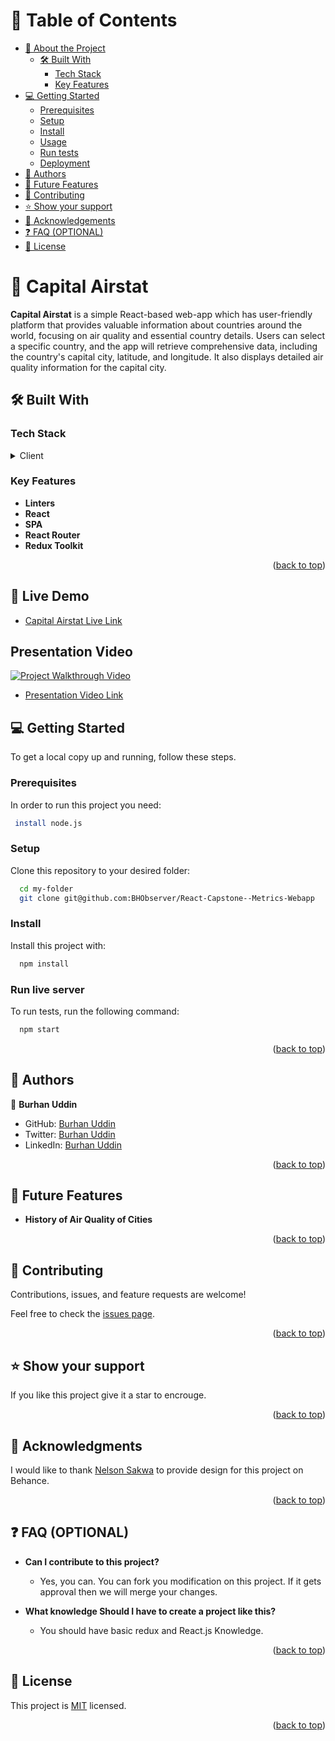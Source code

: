 <a name="readme-top"></a>

<!-- TABLE OF CONTENTS -->

# 📗 Table of Contents

- [📖 About the Project](#about-project)
  - [🛠 Built With](#built-with)
    - [Tech Stack](#tech-stack)
    - [Key Features](#key-features)
- [💻 Getting Started](#getting-started)
  - [Prerequisites](#prerequisites)
  - [Setup](#setup)
  - [Install](#install)
  - [Usage](#usage)
  - [Run tests](#run-tests)
  - [Deployment](#deployment)
- [👥 Authors](#authors)
- [🔭 Future Features](#future-features)
- [🤝 Contributing](#contributing)
- [⭐️ Show your support](#support)
- [🙏 Acknowledgements](#acknowledgements)
- [❓ FAQ (OPTIONAL)](#faq)
- [📝 License](#license)

<!-- PROJECT DESCRIPTION -->

# 📖 Capital Airstat <a name="about-project"></a>

**Capital Airstat** is a simple React-based web-app which has user-friendly platform that provides valuable information about countries around the world, focusing on air quality and essential country details. Users can select a specific country, and the app will retrieve comprehensive data, including the country's capital city, latitude, and longitude. It also displays detailed air quality information for the capital city.

## 🛠 Built With <a name="built-with"></a>

### Tech Stack <a name="tech-stack"></a>

<details>
  <summary>Client</summary>
  <ul>
    <li><a href="https://www.w3schools.com/React/default.asp">React js</a></li>
  </ul>
</details>

<!-- Features -->

### Key Features <a name="key-features"></a>

- **Linters**
- **React**
- **SPA**
- **React Router**
- **Redux Toolkit**

<p align="right">(<a href="#readme-top">back to top</a>)</p>

<!--Live Server-->

## 🚀 Live Demo <a name="live-demo"></a>

- [Capital Airstat Live Link](https://captalairstat.onrender.com/)

## Presentation Video <a name="video-presentation"></a>

[![Project Walkthrough Video](https://www.google.com/url?sa=i&url=https%3A%2F%2Fgetawalkthrough.com%2FlogIn&psig=AOvVaw0V22ZYwOgeBNCtDVpQ2JOK&ust=1698609527104000&source=images&cd=vfe&opi=89978449&ved=0CBIQjRxqFwoTCLCh8d_DmYIDFQAAAAAdAAAAABAE)](https://drive.google.com/file/d/1auVEmllYGsjo_myBEMS24ganLjZIO0R7/view?usp=sharing)

- [Presentation Video Link](https://drive.google.com/file/d/1auVEmllYGsjo_myBEMS24ganLjZIO0R7/view?usp=sharing)

<!-- GETTING STARTED -->

## 💻 Getting Started <a name="getting-started"></a>

To get a local copy up and running, follow these steps.

### Prerequisites

In order to run this project you need:

```sh
 install node.js
```

### Setup

Clone this repository to your desired folder:

```sh
  cd my-folder
  git clone git@github.com:BHObserver/React-Capstone--Metrics-Webapp
```

### Install

Install this project with:

```sh
  npm install
```

### Run live server

To run tests, run the following command:

```sh
  npm start
```

<p align="right">(<a href="#readme-top">back to top</a>)</p>

<!-- AUTHORS -->

## 👥 Authors <a name="authors"></a>

👤 **Burhan Uddin**

- GitHub: [Burhan Uddin](https://github.com/bhobserver)
- Twitter: [Burhan Uddin](https://twitter.com/BurhanU14173360)
- LinkedIn: [Burhan Uddin](https://www.linkedin.com/in/bhobserver/)

<p align="right">(<a href="#readme-top">back to top</a>)</p>

<!-- FUTURE FEATURES -->

## 🔭 Future Features <a name="future-features"></a>

- **History of Air Quality of Cities**

<p align="right">(<a href="#readme-top">back to top</a>)</p>

<!-- CONTRIBUTING -->

## 🤝 Contributing <a name="contributing"></a>

Contributions, issues, and feature requests are welcome!

Feel free to check the [issues page](https://github.com/BHObserver/React-Capstone--Metrics-Webapp/issues).

<p align="right">(<a href="#readme-top">back to top</a>)</p>

<!-- SUPPORT -->

## ⭐️ Show your support <a name="support"></a>

If you like this project give it a star to encrouge.

<p align="right">(<a href="#readme-top">back to top</a>)</p>

<!-- ACKNOWLEDGEMENTS -->

## 🙏 Acknowledgments <a name="acknowledgements"></a>

I would like to thank [Nelson Sakwa](https://www.behance.net/sakwadesignstudio) to provide design for this project on Behance.

<p align="right">(<a href="#readme-top">back to top</a>)</p>

<!-- FAQ (optional) -->

## ❓ FAQ (OPTIONAL) <a name="faq"></a>

- **Can I contribute to this project?**

  - Yes, you can. You can fork you modification on this project. If it gets approval then we will merge your changes.

- **What knowledge Should I have to create a project like this?**

  - You should have basic redux and React.js Knowledge.

<p align="right">(<a href="#readme-top">back to top</a>)</p>

<!-- LICENSE -->

## 📝 License <a name="license"></a>

This project is [MIT](./LICENSE) licensed.

<p align="right">(<a href="#readme-top">back to top</a>)</p>